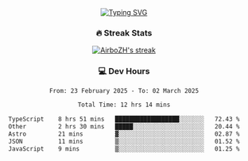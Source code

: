 
<div align="center">
  <a href="https://git.io/typing-svg"><img src="https://readme-typing-svg.demolab.com?font=Fira+Code&size=30&pause=1000&color=33F7F5&center=true&vCenter=true&width=435&lines=Hi+there+%F0%9F%91%8B+I+am+AirboZH+;Welcome+to+my+Github" alt="Typing SVG" /></a>

<h3>🔥 Streak Stats</h3>

<!-- GitHub Readme Streak Stats - https://github.com/DenverCoder1/github-readme-streak-stats -->
<p>
  <a href="https://github.com/DenverCoder1/github-readme-streak-stats">
    <img title="🔥 Get streak stats for your profile at git.io/streak-stats" alt="AirboZH's streak" src="https://streak-stats.demolab.com/?user=AirboZH&theme=monokai-metallian&hide_border=true"/>
  </a>
</p>

<h3>💻 Dev Hours</h3>
<!--START_SECTION:waka-->

```txt
From: 23 February 2025 - To: 02 March 2025

Total Time: 12 hrs 14 mins

TypeScript    8 hrs 51 mins   ██████████████████░░░░░░░   72.43 %
Other         2 hrs 30 mins   █████░░░░░░░░░░░░░░░░░░░░   20.44 %
Astro         21 mins         ▓░░░░░░░░░░░░░░░░░░░░░░░░   02.87 %
JSON          11 mins         ▒░░░░░░░░░░░░░░░░░░░░░░░░   01.52 %
JavaScript    9 mins          ▒░░░░░░░░░░░░░░░░░░░░░░░░   01.25 %
```

<!--END_SECTION:waka-->
</div>  
